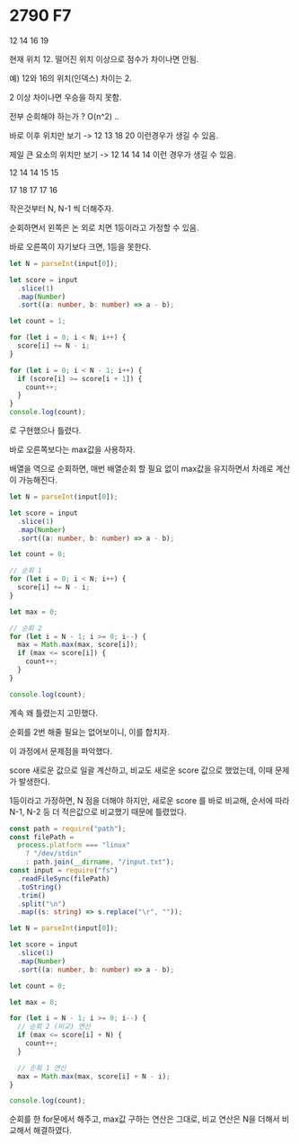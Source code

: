 # 2790 F7

12 14 16 19

현재 위치 12. 떨어진 위치 이상으로 점수가 차이나면 안됨.

예) 12와 16의 위치(인덱스) 차이는 2.

2 이상 차이나면 우승을 하지 못함.

전부 순회해야 하는가 ? O(n^2) ..

바로 이후 위치만 보기 -> 12 13 18 20 이런경우가 생길 수 있음.

제일 큰 요소의 위치만 보기 -> 12 14 14 14 이런 경우가 생길 수 있음.

12 14 14 15 15

17 18 17 17 16

작은것부터 N, N-1 씩 더해주자.

순회하면서 왼쪽은 논 외로 치면 1등이라고 가정할 수 있음.

바로 오른쪽이 자기보다 크면, 1등을 못한다.

```typescript
let N = parseInt(input[0]);

let score = input
  .slice(1)
  .map(Number)
  .sort((a: number, b: number) => a - b);

let count = 1;

for (let i = 0; i < N; i++) {
  score[i] += N - i;
}

for (let i = 0; i < N - 1; i++) {
  if (score[i] >= score[i + 1]) {
    count++;
  }
}
console.log(count);
```

로 구현했으나 틀렸다.

바로 오른쪽보다는 max값을 사용하자.

배열을 역으로 순회하면, 매번 배열순회 할 필요 없이 max값을 유지하면서 차례로 계산이 가능해진다.

```typescript
let N = parseInt(input[0]);

let score = input
  .slice(1)
  .map(Number)
  .sort((a: number, b: number) => a - b);

let count = 0;

// 순회 1
for (let i = 0; i < N; i++) {
  score[i] += N - i;
}

let max = 0;

// 순회 2
for (let i = N - 1; i >= 0; i--) {
  max = Math.max(max, score[i]);
  if (max <= score[i]) {
    count++;
  }
}

console.log(count);
```

계속 왜 틀렸는지 고민했다.

순회를 2번 해줄 필요는 없어보이니, 이를 합치자.

이 과정에서 문제점을 파악했다.

score 새로운 값으로 일괄 계산하고, 비교도 새로운 score 값으로 했었는데, 이때 문제가 발생한다.

1등이라고 가정하면, N 점을 더해야 하지만, 새로운 score 를 바로 비교해, 순서에 따라 N-1, N-2 등 더 적은값으로 비교했기 때문에 틀렸었다.

```typescript
const path = require("path");
const filePath =
  process.platform === "linux"
    ? "/dev/stdin"
    : path.join(__dirname, "/input.txt");
const input = require("fs")
  .readFileSync(filePath)
  .toString()
  .trim()
  .split("\n")
  .map((s: string) => s.replace("\r", ""));

let N = parseInt(input[0]);

let score = input
  .slice(1)
  .map(Number)
  .sort((a: number, b: number) => a - b);

let count = 0;

let max = 0;

for (let i = N - 1; i >= 0; i--) {
  // 순회 2 (비교) 연산
  if (max <= score[i] + N) {
    count++;
  }

  // 순회 1 연산
  max = Math.max(max, score[i] + N - i);
}

console.log(count);
```

순회를 한 for문에서 해주고, max값 구하는 연산은 그대로, 비교 연산은 N을 더해서 비교해서 해결하였다.
